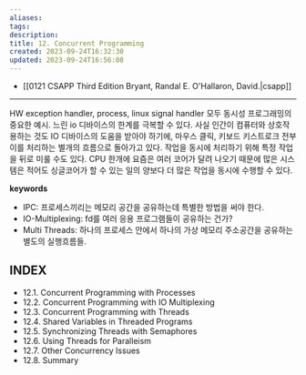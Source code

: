 ```yaml
---
aliases: 
tags: 
description:
title: 12. Concurrent Programming
created: 2023-09-24T16:32:30
updated: 2023-09-24T16:56:08
---
```

- [[0121 CSAPP Third Edition Bryant, Randal E. O'Hallaron, David.|csapp]]
___

HW exception handler, process, linux signal handler 모두 동시성 프로그래밍의 중요한 예시. 느린 io 디바이스의 한계를 극복할 수 있다. 사실 인간이 컴퓨터와 상호작용하는 것도 IO 디바이스의 도움을 받아야 하기에, 마우스 클릭, 키보드 키스트로크 전부 이를 처리하는 별개의 흐름으로 돌아가고 있다. 작업을 동시에 처리하기 위해 특정 작업을 뒤로 미룰 수도 있다. CPU 한개에 요즘은 여러 코어가 달려 나오기 때문에 많은 시스템은 적어도 싱글코어가 할 수 있는 일의 양보다 더 많은 작업을 동시에 수행할 수 있다.

**keywords**

- IPC: 프로세스끼리는 메모리 공간을 공유하는데 특별한 방법을 써야 한다.
- IO-Multiplexing: fd를 여러 응용 프로그램들이 공유하는 건가?
- Multi Threads: 하나의 프로세스 안에서 하나의 가상 메모리 주소공간을 공유하는 별도의 실행흐름들.

## INDEX

- 12.1. Concurrent Programming with Processes
- 12.2. Concurrent Programming with IO Multiplexing
- 12.3. Concurrent Programming with Threads
- 12.4. Shared Variables in Threaded Programs
- 12.5. Synchronizing Threads with Semaphores
- 12.6. Using Threads for Paralleism
- 12.7. Other Concurrency Issues
- 12.8. Summary
